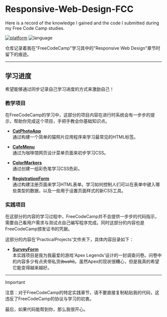 # Responsive-Web-Design-FCC

Here is a record of the knowledge I gained and the code I submitted during my Free Code Camp studies.

[![platform](https://img.shields.io/badge/Free%20Code%20Camp-blue)](https://www.freecodecamp.org/)
![language](https://img.shields.io/badge/language-HTML_CSS-orange)

仓库记录着我在"FreeCodeCamp"学习其中的"Responsive Web Design"章节时留下的痕迹。

---

## 学习进度

希望能够通过同步记录自己学习进度的方式来激励自己！

### 教学项目

在FreeCodeCamp的学习中，这部分的项目内容在进行时系统会有一步步的提示，帮助你完成这个项目，手把手教会你基础知识点。

- [**CatPhotoApp**](https://github.com/zhuruili/Responsive-Web-Design-FCC/blob/main/CatPhotoApp/index.html)  
通过构建一个简单的猫照片应用程序来学习最常见的HTML标签。

- [**CafeMenu**](https://github.com/zhuruili/Responsive-Web-Design-FCC/blob/main/CafeMenu/index.html)  
通过为咖啡馆网页设计菜单页面来初步学习CSS。

- [**ColorMarkers**](https://github.com/zhuruili/Responsive-Web-Design-FCC/blob/main/ColorMarkers/index.html)  
通过创建一组彩色笔学习CSS色彩。

- [**RegistrationForm**](https://github.com/zhuruili/Responsive-Web-Design-FCC/blob/main/RegistrationForm/index.html)  
通过构建注册页面来学习HTML表单。学习如何控制人们可以在表单中键入哪些类型的数据，以及一些用于设置页面样式的新CSS工具。

### 实践项目

在这部分的内容的学习过程中，FreeCodeCamp并不会提供一步步的代码指示，需要自己看用户需求与测试点自己编写程序完成。同时这部分的内容也是FreeCodeCamp颁发证书的凭据。

这部分的内容在'PracticalProjects'文件夹下，具体内容目录如下：

- [**SurveyForm**](https://github.com/zhuruili/Responsive-Web-Design-FCC/blob/main/PracticalProjects/SurveyForm/index.html)  
本实践项目是我为我最爱的游戏‘Apex Legends’设计的一封调查问卷。问卷中的内容多少有点夹带私货~~(bushi)~~。虽然Apex的现状很糟心，但是我真的希望它能变得越来越好。

---

> [!Important]
> 注意：对于FreeCodeCamp的特定实践章节，请不要直接复制粘贴我的代码，这违反了FreeCodeCamp的协议与学习的初衷。

最后，如果代码能帮到你，那么我很开心。
